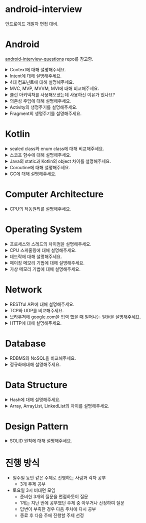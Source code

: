 # android-interview

안드로이드 개발자 면접 대비.

# Android

[android-interview-questions](https://github.com/amitshekhariitbhu/android-interview-questions) repo를 참고함.

<details>
  <summary>Context에 대해 설명해주세요.</summary>
  
Context는 단어 그대로 맥락을 의미하며, 어플리케이션 혹은 컴포넌트의 현재 상태를 나타냅니다. 
Context를 통하여 어플리케이션 리소스들과 클래스들을 접근할 수 있으며, 엑티비티를 실행하는 작업을 할 수 있습니다.

Activity, Service, Application은 모두 context를 상속하였습니다. 따라서 context를 잘못 사용하는 경우 메모리 누수로 이어질 수 있습니다.

Context중에 Application context와 Activity context가 대표적인데요, Application context는 앱과 관련되어있고 앱이 살아있는 동안 변경되지 않습니다. 따라서 싱글톤 객체에서 context가 필요한 경우 이것을 이용하면 됩니다.

Activity context는 뷰와 관련이 많은 context입니다. 따라서 activity의 생명주기와 연관이 됩니다. GUI 작업을 위한 context는 이것으로만 사용 가능합니다. 만약 싱글톤 객체에서 activity context를 이용한다면 GC에게 수거되지 않아 메모리 누수가 발생합니다.

대부분의 경우 해당 컴포넌트의 context를 이용하면 되고, 앱 전체 수명주기와 연관있거나 싱글톤 객체에서는 application context를 이용하면 됩니다.

</details>

<details>
  <summary>Intent에 대해 설명해주세요.</summary>
  
인텐트는 메시징 객체로, 다른 앱 컴포넌트로부터 작업을 요청하는 데 사용할 수 있습니다. 크게 액티비티 시작, 서비스 시작, 브로드캐스트 전달과 같은 사용 사례가 있습니다.

인텐트는 크게 **명시적 인텐트**와 **암시적 인텐트**로 구분됩니다. 명시적 인텐트는 시작할 컴포넌트의 이름을 명시하는 방법입니다. 예를 들어 명시적 인텐트를 통해 앱에 존재하는 특정 액티비티를 실행할 수 있습니다. 암시적 인텐트는 작업을 지정하여 기기에서 해당 작업을 수행할 수 있는 모든 앱을 호출할 수 있도록 하는 방법입니다. 예를 들어 사용자가 다른 사람에게 콘텐츠를 공유하고자 하는 경우 `ACTION_SEND` 작업이 있는 인텐트를 생성한 다음 공유할 콘텐츠를 지정하는 엑스트라를 추가하는 방법이 있습니다.

암시적 인텐트를 수신하기 위해서는 매니페스트에 앱 컴포넌트에 대해 `<intent-filter>`를 선언하면 됩니다.

인텐트에는 `PendingIntent`가 존재합니다. 이는 앱이 구동되지 않을 때 다른 앱에게 권한을 허가하여 인텐트를 마치 본인 앱에서 실행되는 것처럼 사용하게 하는 것입니다. `PendingIntent`는 대표적으로 Notification, 위젯, AlarmManager를 사용할때 사용됩니다.

</details>

<details>
  <summary>4대 컴포넌트에 대해 설명해주세요.</summary>

https://developer.android.com/guide/components/fundamentals#Components

액티비티는 사용자와 상호작용하기 위한 진입점입니다. 액티비티는 사용자 인터페이스를 포함한 화면 하나를 나타냅니다.
예를 들어 이메일 앱이라면 새 이메일 목록을 표시하는 액티비티가 하나 있고, 이메일을 작성하는 액티비티가 또 하나, 그리고 이메일을 읽는 데 쓰는 액티비티가 또 하나 있을 수 있습니다. 여러 액티비티가 함께 작동하여 해당 이메일 앱에서 짜임새 있는 사용자 환경을 구성하는 것은 사실이지만, 각자 서로 독립되어 있습니다. 따라서 이메일 앱에서 허용할 경우 다른 앱이 이런 액티비티 중 하나를 시작할 수 있습니다. 예를 들어 카메라 앱이라면 이메일 앱 안의 액티비티를 시작하여 사용자가 새 이메일을 작성하고 사진을 공유하게 할 수 있습니다.

서비스는 여러 가지 이유로 백그라운드에서 앱을 계속 실행하기 위한 다목적 진입점입니다. 이는 백그라운드에서 실행되는 구성 요소로, 오랫동안 실행되는 작업을 수행하거나 원격 프로세스를 위한 작업을 수행합니다.
서비스는 사용자 인터페이스를 제공하지 않습니다. 예를 들어 서비스는 사용자가 다른 앱에 있는 동안에 백그라운드에서 음악을 재생하거나, 사용자와 액티비티 간의 상호작용을 차단하지 않고 네트워크를 통해 데이터를 가져올 수도 있습니다.

Broadcast Receiver는 시스템이 정기적인 사용자 플로우 밖에서 이벤트를 앱에 전달하도록 지원하는 구성 요소로, 앱이 시스템 전체의 브로드캐스트 알림에 응답할 수 있게 합니다. Broadcast Receiver도 앱으로 들어갈 수 있는 또 다른 명확한 진입점이기 때문에 현재 실행되지 않은 앱에도 시스템이 브로드캐스트를 전달할 수 있습니다. 예를 들어 앱이 사용자에게 예정된 이벤트에 대해 알리는 알림을 게시하기 위한 알람을 예약할 경우, 그 알람을 앱의 Broadcast Receiver에 전달하면 알람이 울릴 때까지 앱을 실행하고 있을 필요가 없습니다. 대다수의 브로드캐스트는 시스템에서 발생합니다. 예컨대 화면이 꺼졌거나 배터리가 부족하거나 사진을 캡처했다고 알리는 브로드캐스트가 대표적입니다. 앱도 브로드캐스트를 시작할 수 있습니다. 예를 들어 다른 앱에 일부 데이터가 기기에 다운로드되었고 이를 사용할 수 있다는 것을 알리는 데 사용합니다. Broadcast Receiver는 사용자 인터페이스를 표시하지 않지만, 상태 표시줄 알림을 생성하여 사용자에게 브로드캐스트 이벤트가 발생했다고 알릴 수 있습니다. 다만 Broadcast Receiver는 그저 다른 구성 요소로의 게이트웨이인 경우가 더 보편적이고, 극소량의 작업만 수행하도록 만들어진 경우가 많습니다. 예컨대 JobService를 예약하여 시작하여 JobScheduler가 포함된 이벤트를 기초로 어떤 작업을 수행하게 할 수 있습니다.

콘텐츠 제공자는 파일 시스템, SQLite 데이터베이스, 웹상이나 앱이 액세스할 수 있는 다른 모든 영구 저장 위치에 저장 가능한 앱 데이터의 공유형 집합을 관리합니다. 다른 앱은 콘텐츠 제공자를 통해 해당 데이터를 쿼리하거나, 콘텐츠 제공자가 허용할 경우에는 수정도 가능합니다. 예를 들어 Android 시스템은 사용자의 연락처 정보를 관리하는 콘텐츠 제공자를 제공합니다. 적절한 권한을 가진 앱이라면 콘텐츠 제공자(예: ContactsContract.Data)를 쿼리하여 특정한 인물에 대한 정보를 읽고 쓸 수 있습니다.

</details>

<details>
  <summary>MVC, MVP, MVVM, MVI에 대해 비교해주세요.</summary>
  
MVC는 Model, View, Controller로 구성됩니다. Controller가 사용자의 입력을 받아 Model에서 정보를 얻어와 View를 갱신합니다. View는 Model에서 정보를 얻어와 자신을 갱신합니다. 
MVC 패턴은 초기 개발속도가 빠르다는 장점이 있습니다. 하지만 앱의 크기가 커지면 Controller가 비대해져 유지보수에 좋지 않습니다. 
또한 View와 Contoller가 강하게 결합되어 Controller를 테스트하기 어렵습니다.

MVP는 앞선 MVC의 문제를 해결한 패턴입니다. MVP는 Model, View, Presenter로 구성됩니다. Presenter는 ViewInterface를 가지고 있으며 View는 ViewInterface를 구현합니다.
때문에 Presenter가 View에 대한 의존성을 띄지 않는 구조입니다. 그렇기 때문에 Presenter를 테스트 하기 좋으며 코드가 적절히 분리되어 관리하기 좋습니다.
하지만 View와 Presenter가 1대1 관계이기 때문에 비슷한 로직을 가진 화면이 이미 존재해도 계속해서 Presenter를 만들어야 하는 단점이 있습니다.

MVVM은 앞선 MVP의 View와 Presenter의 1대1 구조 단점을 개선한 패턴입니다. MVVM은 Model, View, ViewModel로 구성됩니다.
ViewModel은 Presenter와 다르게 observable 깂를 가지고 있습니다. 이 값을 View에서 구독하여 변화를 관찰합니다.
때문에 MVVM 패턴은 ViewModel과 View의 관계는 1:N이 되어 로직을 재활용 할 수 있는 장점이 있습니다.
하지만 좋지 않은 구조로 설계하면 상태 값이 많아졌을 때 상태관리가 어려워 질 수 있습니다. 또한 부수효과 관리가 어렵습니다.

MVI 패턴은 앞선 MVVM의 상태관리와 부수효과 문제를 개선합니다. MVI는 Model, View, Intent로 구성됩니다.
사용자가 Intent를 발생시켜 불변 Model을 다른 값으로 복사하고, 이 복사된 Model은 View에 상태를 제공합니다.
또한 MVI는 SideEffect를 따로 관리합니다. Background 작업, API 통신, I/O 작업들이 주로 포함됩니다.
MVI는 상태가 한 곳에서 관리되기 때문에 상태가 많아져도 충돌이 일어나지 않습니다. 단방향 구조이기 때문에 흐름 관리가 쉽습니다.
Model이 불변 객체이기 때문에 스레드에 안정적입니다. 하지만 다른 패턴에 비해 러닝 커브가 높은 것이 단점입니다.

</details>

<details>
  <summary>클린 아키텍처를 사용해보셨는데 사용하신 이유가 있나요?</summary>

https://jja08111.github.io/android/android-clean-architecture/
https://meetup.nhncloud.com/posts/345

변화에 유연한 프로그램을 개발하기 위해서 사용했습니다. 클린 아키텍처는 구현체가 추상화에 의존하는 구조로 되어있습니다.
따라서 추상화 모듈은 엔터티, 비즈니스 로직을 포함하고 구현체 모듈은 프레임워크, DB들을 포함합니다.
변화가 잦은 구현체에 의존하지 않기 때문에 변화에 유연한 구조입니다.
예를 들어 기존 뷰 시스템에서 컴포즈로 전환을 할 때 비즈니스 로직이 담긴 부분은 그대로 유지한 채 presentation 레이어만 변경을 할 수 있습니다.

또한 테스트 하기 좋은 구조이기 때문입니다. 각 계층을 연결하는 인터페이스들이 존재하기 때문에 Fake 객체를 구현하여 쉽게 테스트를 진행할 수 있습니다.

</details>

<details>
  <summary>의존성 주입에 대해 설명해주세요.</summary>

의존성 주입은 하나의 객체가 다른 객체의 의존성을 제공하는 기법입니다. 의존성 주입의 목적은 객체의 생성과 사용의 관심을 분리하는 것입니다.
이는 가독성과 코드 재사용성을 높여줍니다. 인터페이스를 통해 주입을 받기 때문에 다양한 구현체를 주입 받을 수 있습니다.
또한 테스트에 용이해집니다. 손쉽게 테스트 더블을 생성하여 유닛 테스트가 용이해집니다.

> 의존성이 무엇인가요?

의존성은 한 객체가 매개변수나 리턴 값 혹은 멤버 변수로 다른 객체를 참조하는 것을 의미합니다.

> 왜 의존성 관리가 중요한가요?

객체가 의존하고 있는 다른 객체가 수정되는 경우 해당 객체에 대한 변경이 필요해집니다. 이는 의존성 관리가 제대로 되지 않는 경우 작은 수정이 수많은 변경을 초래할 수 있습니다.
또한 의존성 관리가 제대로 되지 않는 경우 유닛 테스트가 어려워집니다. 때문에 의존성 관리가 중요합니다.

> 그렇다면 안드로이드에서 어떤식으로 의존성을 주입하셨나요?

저는 안드로이드에서 Dagger, Hilt를 이용하여 의존성 주입을 했습니다.

> 왜 라이브러리를 사용하셨나요? 그리고 다른 라이브러리 대신 해당 라이브러리를 이용한 이유가 있나요?

수동으로 컨테이너를 구현하여 의존성을 주입하게 되면 많은 보일러플레이트 코드가 필요하기 때문입니다. 또한 안드로이드 수명 주기를 모두 고려해야 하는데 이를 잘못하는 경우 미묘한 버그와 메모리 누수가 발생하게 됩니다.
따라서 라이브러리를 사용했습니다.

Dagger, Hilt를 사용한 이유는 컴파일 타임에 의존성이 주입되어 안정성이 높기 때문입니다. Koin의 경우 Service Locator Pattern을 이용하여 런타임에 주입되기 때문에 런타임 오류가 발생할 가능 성이 존재합니다. 또한 구글에서 의존성 주입에 Hilt를 사용하는 것을 권장하기 때문입니다.
따라서 Dagger, Hilt를 사용했습니다.

</details>

<details>
  <summary>Activity의 생명주기를 설명해주세요.</summary>

엑티비티는 created, started, resumed, paused, stopped, destroyed 상태를 가집니다.

엑티비티의 생명주기를 잘못 관리하면 문제가 생길 수 있습니다.
예를 들어 사용자가 앱을 사용하는 도중에 전화가 걸려오거나 다른 앱으로 전환할 때 비정상 종료되는 문제,
사용자가 앱을 활발하게 사용하지 않을 때에도 시스템 리소스를 낭비하는 문제,
사용자가 앱을 나갔다가 나중에 다시 돌아올 때 이전 상태가 사라지는 문제,
화면을 회전했을 때 비정상 종료되거나 상태가 사라지는 문제가 있습니다.

먼저 시스템은 엑티비티를 생성할 때 `onCreate()` 콜백함수를 실행합니다. 이는 반드시 구현되어야 합니다.
이때 엑티비티의 전체 수명 주기 동안 한 번만 실행해야 하는 기본 앱 시작 로직을 실행합니다. 예를 들어 바인딩을 하거나 ViewModel과 연결하는 등 클래스 멤버 변수를 인스턴스화 할 수 있습니다.

그 후 엑티비티가 started 상태가 되면 시스템은 곧바로 `onStart()`를 호출합니다. 이때 엑티비티는 사용자에게 보여지고, 앱은 엑티비티를 포그라운드에 보내 사용자와 상호작용 할 수 있도록 준비합니다. 이 메소드에서 앱이 UI를 관리하는 코드를 초기화합니다.

그리고 엑티비티가 resumed 상태가 되면 `onResume()` 메소드가 실행됩니다. 이때 엑티비티는 포그라운드에 표시됩니다. 이 상태에 진입했을 때 앱이 사용자와 상호작용합니다. 어떤 이벤트가 발생하여 포커스가 떠날 때까지 엑티비티는 이 상태에 머무릅니다.

그러다 방해되는 이벤트가 발생하면 엑티비티는 paused 상태에 들어가고, 시스템이 `onPause()` 콜백을 호출합니다. 이는 엑티비티가 포그라운드에 있지 않다는 것을 나타냅니다. 예를 들어 일부 이벤트가 앱 실행을 방해하거나, 새로운 다이어로그가 열릴 때 등을 의미합니다. 이 콜백은 아주 잠시 실행되므로 이곳에서 데이터를 저장하거나 네트워크를 호출하는 등의 부하가 큰 종료 작업은 `onStop()`에서 해야합니다.

그 후 엑티비티가 사용자에게 표시되지 않으면 엑티비티는 stopped 상태가 됩니다. 예를 들어 새로 시작된 엑티비티가 화면 전체를 차지하는 경우입니다. 이 메소드에서는 앱이 사용자에게 보이지 않는 동안 필요 없는 리소스를 해제하거나 조정해야 합니다. 앱이 다시 실행되면 `onRestart()`가 호출되며, 만약 메모리가 부족한 경우 시스템에 의해 종료되어 다시 `onCreate()`부터 진행됩니다.

마지막으로 `onDestroy()`입니다. 이 메소드는 엑티비티가 소멸되기 전에 호출됩니다. 예를 들어 사용자가 엑티비티를 닫거나, `finish()` 함수를 호출하여 엑티비티가 종료되거나, 구성 변경으로 인해 시스템이 일시적으로 엑티비티를 소멸시키는 경우입니다.

</details>

<details>
  <summary>Fragment의 생명주기를 설명해주세요.</summary>

https://jja08111.github.io/android/fragment-lifecycle/

</details>

# Kotlin

<details>
  <summary>sealed class와 enum class에 대해 비교해주세요.</summary>
  
sealed class에 상속된 sub class들이 무엇이 있는 지 컴파일 타임에 알 수 있는 것이 가장 큰 특징입니다. 
enum class와 다르게 sub class를 인스턴스화 할 수 있으며 동일한 패키지 내에서 상속이 가능합니다. 
enum class는 각 값들이 상수이며 이는 인스턴스화 할 수 없고 상속을 할 수 없다는 것을 의미합니다.

</details>

<details>
  <summary>스코프 함수에 대해 설명해주세요.</summary>
  
kotlin에는 스코프 함수가 존재하며 `let`, `with`, `run`, `apply`, `also`가 있습니다.

`let`은 extension 함수이며 주로 nullable 값을 non-null일 때만 특정 작업을 수행하기 위해 사용됩니다. 그리고 콜 체인의 결과를 가지고 함수를 호출할 때 이용됩니다.

`with`는 extension 함수가 아니며 주로 람다 결과를 반환하지 않고 특정 오브젝트로 함수들을 여러번 실행 할 때 사용됩니다.

`run`은 extension 함수와 일반 함수가 존재합니다. 주로 객체 초기화와 결과 값 연산이 람다 내에서 동시에 이루어 질 때 사용됩니다.
non-extension 함수의 경우 스코프 안에 변수를 두어 특정 연산 값을 반환할 때 유용합니다.

`apply`는 extension 함수이며 주로 객체 생성 후 곧바로 초기값을 설정하는 작업을 수행할 때 사용됩니다.

`also`는 extension 함수이며 주로 객체의 속성이나 메서드에 접근할 때 보다는 객체를 사용하는 작업이 필요할 때 쓰입니다. 또한 외부의 `this` 레퍼런스를 가리지 않고 싶을 때 사용됩니다.

`apply`와 `also`는 객체 자신을 반환하며, `run`, `with`, `let`은 람다의 결과를 반환합니다.

</details>

<details>
  <summary>Java의 static과 Kotlin의 object 차이를 설명해주세요.</summary>

Java의 static 키워드로 정적 메소드 혹은 정적 변수를 만들 수 있습니다. 이들은 `final` 상수를 제외하고 클래스가 로딩되는 시점에 메모리에 적재됩니다. 때문에 프로그램 종료시까지 메모리에 할당된 채로 존재하게 됩니다.

이와 다르게 Kotlin의 object는 클래스를 싱글톤 형태로 만듭니다. 이는 실제 사용될 때 초기화가 되어 메모리에 적재되며 Java의 static과 다릅니다. 단, `const val`로 선언한 상수, `@JVMStatic` 혹은 `@JVMField`의 어노테이션이 붙은 변수 및 함수들은 Java의 static과 같은 모습을 갖습니다.

> 그렇다면 object와 companion object의 차이점은 무엇인가요?

companion object는 클래스 내부에 존재하는 싱글톤 객체입니다. Java로 변환된 코드를 보면 해당 객체 내부에 Companion이라는 정적 클래스로 되어있는 것을 확인할 수 있습니다.

https://steady-coding.tistory.com/593  
https://velog.io/@skyepodium/클래스는-언제-로딩되고-초기화되는가  
https://nuritech.tistory.com/18

</details>

<details>
  <summary>Coroutine에 대해 설명해주세요.</summary>

https://jja08111.github.io/kotlin/kotlin-coroutine/

</details>

<details>
  <summary>GC에 대해 설명해주세요.</summary>

GC는 garbage collection의 약자로 메모리 기법 중의 하나입니다. GC는 동적 할당된 메모리 영역 중 더이상 어떤 변수도 가르키지 않게 된 영역을 탐지하여 자동으로 해제하는 기법입니다.

GC의 장점은 다음과 같습니다. 먼저 이미 해제된 변수에 접근하는 "유효하지 않은 포인터 접근 문제"가 없습니다. 그리고 이미 해제된 메모리를 다시 해제하려는 이중해제 문제가 없습니다. 더이상 필요하지 않은 메모리가 해제되지 않고 남아있는 메모리 누수 문제가 없습니다.
단점으로는 어떤 메모리를 해제할지 결정하는 데 비용이 듭니다. 또한 GC가 동작하는 타이밍이나 점유 시간을 예측하기 어렵습니다. 따라서 실시간 시스템에는 적합하지 않습니다. 그리고 할당된 메모리가 언제 해제되는지 정확히 알 수 없습니다.

> GC 알고리즘은 어떻게 될까요?

대표적인 첫 번째 GC 알고리즘은 Reference counting입니다. 객체마다 참조되고 있는 횟수를 카운트하여 만약 더이상 참조되지 않는 경우 해당 부분을 해제할 수 있도록 하는 방식입니다. 하지만 이는 한계점이 존재합니다. 만약 순환 참조가 존재한다면 여기에 속한 모든 객체들은 해제될 수 없기 때문입니다.

이 순환 참조 문제를 해결한 알고리즘은 Mark and Sweep입니다. 이 알고리즘은 루트 영역과 힙 영역이 존재합니다. 루트에서 해당 객체를 접근할 수 있는지 판단하여 접근할 수 없다면 해제 가능하다고 판단합니다. 루트부터 그래프 순회를 진행하여 연결된 부분을 reachable, 연결되지 않은 부분을 unreachable으로 나눕니다. Java와 Javascript가 이 방식을 사용합니다.
이 방식에는 단점이 존재하는데요, 의도적으로 GC를 실행시켜 그래프를 순회해야합니다. 따라서 특정 시점에 GC에게 컴퓨터 리소스를 내줘야합니다.

> JVM에서 GC가 어떻게 운영될까요?

Stack, native method stack, method area 영역이 루트 스페이스가 되어 Mark and Sweep으로 동작합니다.

GC를 실행하는 시점은 힙 영역을 보면 알 수 있습니다. 힙 메모리 영역은 eden, survival1, survival2, old generation으로 구분됩니다. eden영역부터 차오르며 이곳이 가득차면 minor GC가 동작합니다. 여기서 살아남은 객체는 age-bit를 1 증가시키고 survival1으로 이동합니다. survival1이 나중에 가득차면 또 minor GC가 동작하고 survival2로 이동합니다. 계속 왔다갔다 이동하다가 age-bit가 15를 넘어서면 old 영역으로 이동합니다. 추후에 old 영역이 가득차면 major GC가 동작합니다. 이 major GC는 수행하는데 오래걸립니다. 이렇게 구현한 이유는 대부분 객체의 수명이 짧았기 때문입니다.

GC를 실행하기 위해 JVM이 멈추는 시점을 Stop the World 시간이라고 합니다. 이 시간을 단축하는것이 중요합니다. GC 방법 중에 Serial GC는 싱글스레드를 이용하여 수행하는데 속도가 느립니다. 이와 다르게 Parallel GC는 여러 쓰레드로 GC를 수행하여 수행 시간이 짧습니다. 마지막으로 G1 GC는 garbage first의 약자로 힙 영역을 잘게 나누어 어느 영역은 young generation, 어느 영역은 old generation으로 활용합니다. 런타임에 G1 GC가 필요에따라 영역 갯수를 튜닝하여 GC 실행시간을 최소화 할 수 있습니다.

</details>

# Computer Architecture

<details>
  <summary>CPU의 작동원리를 설명해주세요.</summary>

https://jja08111.github.io/computer_architecture/what-does-cpu-do/

</details>

# Operating System

<details>
  <summary>프로세스와 스레드의 차이점을 설명해주세요.</summary>

https://jja08111.github.io/os/proccess-vs-thread/

프로세스는 프로그램이 메모리에 적재되어 실행되는 것을 의미하고, 스레드는 프로세스 내에 존재하는 실행 단위입니다. 스레드는 프로세스에 속한 자원을 공유하며, 프로세스는 다른 프로세스와 메모리를 공유하지 않습니다.
프로세스는 스레드들의 컨테이너이며 스레드들에게 공유 공간을 제공합니다.

</details>

<details>
  <summary>CPU 스케줄링에 대해 설명해주세요.</summary>

</details>

<details>
  <summary>데드락에 대해 설명해주세요.</summary>

데드락은 자원을 소유한 스레드들 사이에서 각 스레드가 다른 스레드가 소유한 자원을 요청하여 모든 스레드가 무한정 대기하는 현상을 말합니다.
데드락은 4가지 필요충분조건을 가집니다.

첫 번째 상호배제입니다. 자원은 둘 이상의 스레드들에게 동시에 사용할 수 없어야 합니다.
두 번째 소유하면서 대기입니다. 스레드가 자원을 소유하면서 다른 자원을 대기해야 합니다.
세 번째 선점 불가 입니다. 스레드에게 할당된 자원을 강제로 빼앗지 못합니다.
네 번째 환형 대기입니다. 한 그룹의 스레드들에서 각 스레드가 다른 스레드가 소유한 자원을 요청하는 사이클이 형성 되어야 합니다.

이 조건 중 하나라도 성립하지 않으면 데드락은 발생하지 않습니다.

> 꼬리 질문: 그렇다면 데드락을 어떻게 해결할까요?

데드락을 해결하는 방법에는 예방, 회피, 감지 및 복구, 무시 방법이 있습니다.

결론을 먼저 말하자면 무시 방법을 사용합니다. 발생할 가능성이 낮은 데드락을 위해 수많은 비용을 들이기보다 무시하는 전략이 효율적이기 때문입니다. 단, 핵관련 시스템과 같이 실시간 시스템에는 무시하는 전략은 적절하지 않습니다.

예방 방법은 앞서 말씀드린 필요충분조건 중 하나를 발생하지 않도록 예방하는 것 입니다.
상호배제를 없앤다는 것은 하나의 자원을 둘 이상의 스레드가 동시에 사용한다는 것이기 때문에 이는 말이 안되는 방식입니다.
그리고 소유하면서 대기하지 않도록 하는 방법은 한 번에 모든 자원을 요청하여 대기하지 않도록 하여야 하는데 이는 너무 비효율 적입니다.
또한 자원 선점을 허용하는 것은 자원을 빼앗긴 스레드의 상태를 복구할 수 있도록 관리해야 하며, 어느 스레드의 자원을 빼앗을지 결정하는 알고리즘이 필요하여 단순하지 않은 방법입니다.
마지막으로 환형대기를 없애는 방법의 경우 모든 자원에 번호를 매겨 자원 번호가 낮은 순으로 할당을 하면 가능합니다만, 이는 모든 자원에 번호를 매기는 것이 현실적으로 어렵기 때문이 이 방법 또한 쉽지 않습니다.

다른 방법인 교착상태 회피를 말씀드리겠습니다. 자원 할당을 요청 받았을 때, 앞으로 환형 대기가 발생하지 않는다는 확신이 있을 때만 자원을 할당함으로써 교착상태의 발생을 피하는 방법입니다. 대표적인 알고리즘으로 banker`s 알고리즘이 있습니다.

또 다른 방법인 교착상태 감지 및 복구에 대해 말씀드리겠습니다. 이 방법은 교착상태를 감지하는 백그라운드 프로그램을 상시적으로 실행시켜 교착상태를 감지하고 해제하는 방법입니다. 해제하는 방법에는 자원 강제 선점, 롤백, 스레드 강제종료와 같은 방법들이 있습니다.
이 방법은 계속해서 백그라운드 프로그램을 실행시켜야 하기 때문에 시스템에 적지 않은 부담을 주고 교창상태를 해제하는 방법들도 시스템에 많이 부담스럽습니다.

</details>

<details>
  <summary>페이징 메모리 기법에 대해 설명해주세요.</summary>

페이징 메모리 기법은 물리 메모리와 논리 메모리를 페이지 단위로 나누어 관리하는 기법입니다. 페이지 테이블을 두어 프레임을 참조하는 방식을 사용합니다.
페이징은 하나의 프로세스 공간을 분산하여 할당합니다. 페이징은 고정 크기 메모리 기법을 이용하기 때문에 외부 단편화는 존재하지 않고 내부 단편화가 작게 존재합니다.

> 외부 단편화와 내부 단편화가 무엇인가요?

먼저 단편화는 해당 메모리 영역이 너무 작아 프로세스에게 할당할 수 없는 현상을 뜻합니다. 외부 단편화는 가변 크기 파티션에서 발생하는 단편화입니다.
하나의 프로세스가 분할하지 않고 연속적으로 메모리를 할당한 후 프로세스가 종료되어 홀이 발생하는 데, 이때 외부 단편화가 발생할 수 있습니다.
내부 단편화는 고정 크기 파티션에 발생합니다. 고정된 영역을 전부 사용하지 못할 때 내부 단편화가 발생합니다.

> 세그먼트 기법과 페이징을 비교해주세요.

세그먼트 메모리 기법은 프로세스를 논리 세그먼트들로 나누고 각 논리 세그먼트에 한 덩어리의 물리 메모리를 할당하는 기법입니다.
주로 코드, 데이터, 스택, 힙 세그먼트로 나누어 할당합니다. 세그먼트의 크기는 고정되어 있지 않기 때문에 외부 단편화가 발생할 수 있습니다.
따라서 홀 선택 알고리즘이 필요하며 이로인해 오버헤드가 발생할 수 있습니다.

페이징 메모리 기법은 페이지로 불리는 고정된 영역을 할당하기 때문에 내부 단편화만 존재합니다. 하지만 페이지 크기는 보통 4KB로 작기 때문에 무시할만한 수준입니다.
세그먼트 기법과 다르게 홀 선택 알고리즘을 사용하지 않아도 되기 때문에 메모리 활용과 시간 오버헤드 면에서 우수합니다.

> 페이징 기법은 물리 메모리를 두 번 참조하기 때문에 성능적으로 불리한데요. 이를 어떻게 해결할 수 있을까요?

TLB를 이용하여 해결할 수 있습니다. TLB는 translation look-aside buffer의 약자로 최근에 참조한 프레임의 주소를 O(1)만에 접근할 수 있는 캐시 메모리입니다.
TLB miss가 발생하면 가장 오래된 항목을 제거하거나 LRU 방식을 이용하여 miss된 항목을 넣습니다.

TLB가 성능 향상을 주는 이유는 참조의 지역성 때문입니다. 대부분의 프로그램은 순차 메모리 액세스 패턴을 가지기 때문에 짧은 시간동안 일정 구간의 메모리 영역을 반복 액세스합니다.
따라서 TLB 히트가 계속 발생하여 성능 향상을 얻게 됩니다.

> 단순히 페이징 테이블을 프로세스마다 두어 관리하면 프로세스는 페이지 테이블의 모든 항목을 이용하지 않기 때문에 메모리 낭비가 발생할 수 있습니다. 이를 어떻게 해결할까요?

해결하는 방법으로 역 페이지 테이블, 멀티 레벨 페이지 테이블이 존재합니다.

역 페이지 테이블은 모든 프로세스가 공유하는 하나의 페이지 테이블을 두어 관리하는 기법입니다. 따라서 페이지 테이블에는 프로세스 번호가 추가적으로 필요합니다.

다른 방법으로는 멀티 레벨 페이지 테이블입니다. 멀티 레벨 페이지 테이블은 페이지 디렉터리와 같은 중간 단계의 페이지 테이블을 두어 여러 테이블을 거쳐 물리메모리에 접근하는 방식입니다.
이 기법은 프로세스가 필요한 페이지 테이블만 생성하기 때문에 메모리 낭비가 매우 적습니다.

</details>

<details>
  <summary>가상 메모리 기법에 대해 설명해주세요.</summary>

가상 메모리 기법은 물리 메모리 용량 한계를 극복하기 위한 방법입니다. 물리 메모리의 용량보다 큰 프로세스 혹은 작지만 여러 프로세스를 합쳤을때 물리 메모리 용량을 초과해도 동시에 실행할 수 있는 메모리 관리 기법입니다.

가상 메모리 핵심은 물리 메모리 영역을 디스크 공간으로 확장하는 것과 스와핑입니다. 가상 메모리는 프로세스의 전체를 물리 메모리에 적재하지 않고 일부만 메모리에 적재합니다.
따라서 필요한 경우만 적재를 해야 하는데 이것을 요구 페이징이라 부릅니다. 요구 페이징을 구현하기 위해서는 페이지 테이블에 valid비트, modified비트, 물리 주소 필드가 필요합니다. 
프로세스가 가상 주소를 발생시켰을때 해당 페이지가 물리 메모리에 없는 경우를 페이지 폴트라고 합니다. 페이지 폴트가 발생한 경우 희생 프레임을 선택하여 메모리를 할당해야합니다.

페이지 폴트가 빈번하게 발생하여 디스크 입출력이 심각하게 증가하고 CPU 활용율이 대폭 감소하는 현상이 발생하는데 이를 스레싱이라 합니다. 이는 현재 프로세스들을 감당할 수 없을 만큼 메모리가 부족한 경우 발생합니다.

요구 페이징이 효과적인 이유는 프로그램의 참조의 지역성과 작업 집합 때문입니다. 프로그램은 짧은 시간 범위 내에 일정 구간의 메모리 영역을 반복 참조하는 경향이 있습니다. 
시간 지역성과 공간 지역성이 존재합니다. 시간 지역성은 코드나 데이터 자원 등이 아주 짧은 시간 내에 다시 사용되는 특성을 말합니다. 예를 들어 반복문이 있습니다. 
공간 지역성은 지금 참조하는 주소의 주변 번지를 가까운 미래에 다시 참조할 경향이 높은 특성을 말합니다. 예를 들어 배열 순차 탐색이 있습니다.

작업집합이라는 용어가 존재하는데 이는 일정 시간 범위 내에 프로세스가 참조한 페이지들의 집합을 의미합니다. 즉, 작업 집합은 현재 프로세스의 실행에 필요한 페이지들의 집합을 의미합니다.
프로세스는 페이지 폴트가 발생하며 작업 집합을 형성해나갑니다.

페이지 교체를 위해 희생 프레임을 선택해야합니다. 이때 작업 집합이 아닌 페이지를 희생 프레임으로 선택하는 것이 중요합니다. 페이지 교체 알고리즘은 크게 아래와 같습니다.

- OPT
- FIFO
- LRU
- Clock

</details>

# Network

<details>
  <summary>RESTful API에 대해 설명해주세요.</summary>

https://dev-coco.tistory.com/97

REST는 Representational State Transfer의 약자로, 자원을 이름으로 구분해 해당 자원의 상태를 주고 받는 모든 것을 의미합니다.
URI는 정보의 자원만 표현해야 하며, 자원의 행위는 HTTP Method에 명시해야 합니다.

**URI vs URL**

https://inpa.tistory.com/entry/WEB-🌐-URL-URI-차이

> URI는 식별하고, URL위치를 가르킵니다.

- URI: 특정 리소스를 식별하는 통합 자원 식별자를 의미합니다.
- URL: 컴퓨터 네트워크 상에서 리소스가 어디 있는지 알려주기 위한 규약입니다. URI에 포함됩니다.

**HTTP**

https://developer.mozilla.org/ko/docs/Web/HTTP/Overview

Hypertext Transfer Protocol의 약자로 인터넷 상에서 데이터를 주고 받기 위한 서버/클라이언트 모델을 따르는 프로토콜입니다.
Application 계층의 프로토콜로 [TCP/IP](https://www.ibm.com/docs/ko/aix/7.1?topic=management-transmission-control-protocolinternet-protocol) 위에서 작동합니다. 클라이언트가 requst를 보내면 서버는 요청을 처리하여 response를 보낸다. Connectionless, Stateless 방식으로 동작합니다.

</details>

<details>
  <summary>TCP와 UDP를 비교해주세요.</summary>

https://jja08111.github.io/network/tcp-vs-udp/

</details>

<details>
  <summary>브라우저에 google.com을 입력 했을 때 일어나는 일들을 설명해주세요.</summary>

https://jja08111.github.io/network/what-happened-when-type-google-com.md/

</details>

<details>
  <summary>HTTP에 대해 설명해주세요.</summary>

TODO

</details>

# Database

<details>
  <summary>RDBMS와 NoSQL을 비교해주세요.</summary>

TODO

</details>

<details>
  <summary>정규화에대해 설명해주세요.</summary>

TODO

</details>

# Data Structure

<details>
  <summary>Hash에 대해 설명해주세요.</summary>

TODO

</details>

<details>
  <summary>Array, ArrayList, LinkedList의 차이를 설명해주세요.</summary>

TODO

</details>

# Design Pattern

<details>
  <summary>SOLID 원칙에 대해 설명해주세요.</summary>

SOLID 원칙은 객체 지향 프로그래밍에서 좋은 설계를 위한 다섯 가지 원칙의 약자입니다. 이 원칙들은 소프트웨어의 유지 보수성, 확장성, 재사용성 등을 높이기 위한 것입니다.

1. SRP (Single Responsibility Principle): 이 원칙은 클래스나 모듈, 함수 등이 하나의 책임만을 가지도록 하는 것입니다. 책임이란, 변경의 이유가 하나여야 한다는 것을 의미합니다. SRP를 지키지 않으면, 한 모듈을 수정할 때 다른 모듈까지 영향을 미치는 문제가 발생할 수 있습니다.
2. OCP (Open/Closed Principle): 이 원칙은 기존 코드를 수정하지 않고도 새로운 기능을 추가할 수 있도록 하는 것입니다. OCP를 지키기 위해서는 추상화와 다형성을 사용해야 합니다.
3. LSP (Liskov Substitution Principle): 이 원칙은 상속 관계에서의 원칙을 의미합니다. LSP는 자식 클래스가 부모 클래스의 대체 가능한 기능을 제공해야 한다는 것입니다. 즉, 자식 클래스는 부모 클래스가 갖고 있는 모든 기능을 수행할 수 있어야 합니다.
4. ISP (Interface Segregation Principle): 이 원칙은 인터페이스를 클라이언트의 요구에 따라 분리하는 것입니다. ISP는 한 인터페이스가 모든 클라이언트의 요구를 만족시키도록 하지 않고, 클라이언트의 요구에 따라 인터페이스를 분리하여 작은 단위로 나누는 것입니다.
5. DIP (Dependency Inversion Principle): 이 원칙은 상위 모듈이 하위 모듈에 의존하지 않도록 하는 것입니다. 즉, 구체적인 구현에 의존하는 것이 아니라, 추상화된 인터페이스나 추상 클래스에 의존하도록 하는 것입니다. DIP를 지키면, 모듈 간의 결합도를 낮출 수 있습니다.

이러한 SOLID 원칙을 지키면, 유지 보수성, 확장성, 테스트 용이성, 유연성, 재사용성 등을 높일 수 있습니다. 이를 통해 개발자는 좀 더 효율적이고, 유지 보수성이 뛰어난 소프트웨어를 개발할 수 있게 됩니다.

</details>

# 진행 방식

- 일주일 동안 같은 주제로 진행하는 사람과 각자 공부
  - 3개 주제 공부
- 토요일 3시 비대면 모임
  - 준비한 3개의 질문을 면접하듯이 질문
  - 1개는 지난 번에 공부했던 주제 중 아무거나 선정하여 질문
  - 답변이 부족한 경우 다음 주차에 다시 공부
  - 종료 후 다음 주에 진행할 주제 선정
